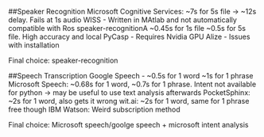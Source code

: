 ##Speaker Recognition
Microsoft Cognitive Services: ~7s for 5s file -> ~12s delay. Fails at 1s audio
WISS - Written in MAtlab and not automatically compatible with Ros
speaker-recognitionA ~0.45s for 1s file ~0.5s for 5s file. High accuracy and local
PyCasp - Requires Nvidia GPU
Alize - Issues with installation

Final choice: speaker-recognition

##Speech Transcription
Google Speech - ~0.5s for 1 word ~1s for 1 phrase
Microsoft Speech: ~0.68s for 1 word, ~0.7s for 1 phrase. Intent not available for python -> may be useful to use text analysis afterwards
PocketSphinx: ~2s for 1 word, also gets it wrong
wit.ai: ~2s for 1 word, same for 1 phrase free though
IBM Watson: Weird subscription method

Final choice: Microsoft speech/goolge speech + microsoft intent analysis
